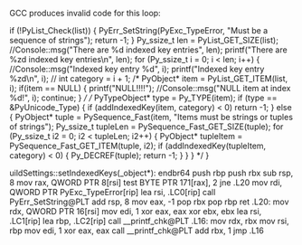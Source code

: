 GCC produces invalid code for this loop:

if (!PyList_Check(list))
{
PyErr_SetString(PyExc_TypeError, "Must be a sequence of strings");
return -1;
}
Py_ssize_t len = PyList_GET_SIZE(list);
//Console::msg("There are %d indexed key entries", len);
printf("There are %zd indexed key entries\n", len);
for (Py_ssize_t i = 0; i < len; i++)
{
//Console::msg("Indexed key entry %d", i);
printf("Indexed key entry %zd\n", i);
// int category = i + 1;
/*
PyObject* item = PyList_GET_ITEM(list, i);
if(item == NULL)
{
printf("NULL!!!!");
//Console::msg("NULL item at index %d!", i);
continue;
}
*/
/*
PyTypeObject* type = Py_TYPE(item);
if (type == &PyUnicode_Type)
{
if (addIndexedKey(item, category) < 0) return -1;
}
else
{
PyObject* tuple = PySequence_Fast(item, "Items must be strings or tuples of strings");
Py_ssize_t tupleLen = PySequence_Fast_GET_SIZE(tuple);
for (Py_ssize_t i2 = 0; i2 < tupleLen; i2++)
{
PyObject* tupleItem = PySequence_Fast_GET_ITEM(tuple, i2);
if (addIndexedKey(tupleItem, category) < 0)
{
Py_DECREF(tuple);
return -1;
}
}
}
*/
}

uildSettings::setIndexedKeys(_object*):
endbr64
push	rbp
push	rbx
sub	rsp, 8
mov	rax, QWORD PTR 8[rsi]
test	BYTE PTR 171[rax], 2
jne	.L20
mov	rdi, QWORD PTR PyExc_TypeError[rip]
lea	rsi, .LC0[rip]
call	PyErr_SetString@PLT
add	rsp, 8
mov	eax, -1
pop	rbx
pop	rbp
ret
.L20:
mov	rdx, QWORD PTR 16[rsi]
mov	edi, 1
xor	eax, eax
xor	ebx, ebx
lea	rsi, .LC1[rip]
lea	rbp, .LC2[rip]
call	__printf_chk@PLT
.L16:
mov	rdx, rbx
mov	rsi, rbp
mov	edi, 1
xor	eax, eax
call	__printf_chk@PLT
add	rbx, 1
jmp	.L16